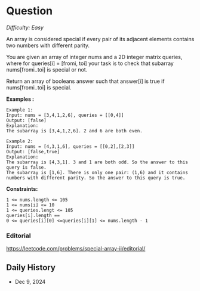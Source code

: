 # Question 

_Difficulty: Easy_

An array is considered special if every pair of its adjacent elements contains two numbers with different parity.

You are given an array of integer nums and a 2D integer matrix queries, where for queries[i] = [fromi, toi] your task is to check that
subarray
nums[fromi..toi] is special or not.

Return an array of booleans answer such that answer[i] is true if nums[fromi..toi] is special.

**Examples :**
```
Example 1:
Input: nums = [3,4,1,2,6], queries = [[0,4]]
Output: [false]
Explanation:
The subarray is [3,4,1,2,6]. 2 and 6 are both even.

Example 2:
Input: nums = [4,3,1,6], queries = [[0,2],[2,3]]
Output: [false,true]
Explanation:
The subarray is [4,3,1]. 3 and 1 are both odd. So the answer to this query is false.
The subarray is [1,6]. There is only one pair: (1,6) and it contains numbers with different parity. So the answer to this query is true.
```

**Constraints:**
```
1 <= nums.length <= 105
1 <= nums[i] <= 10
1 <= queries.lengt <= 105
queries[i].length == 
0 <= queries[i][0] <=queries[i][1] <= nums.length - 1
```

### Editorial
https://leetcode.com/problems/special-array-ii/editorial/

## Daily History
- Dec 9, 2024